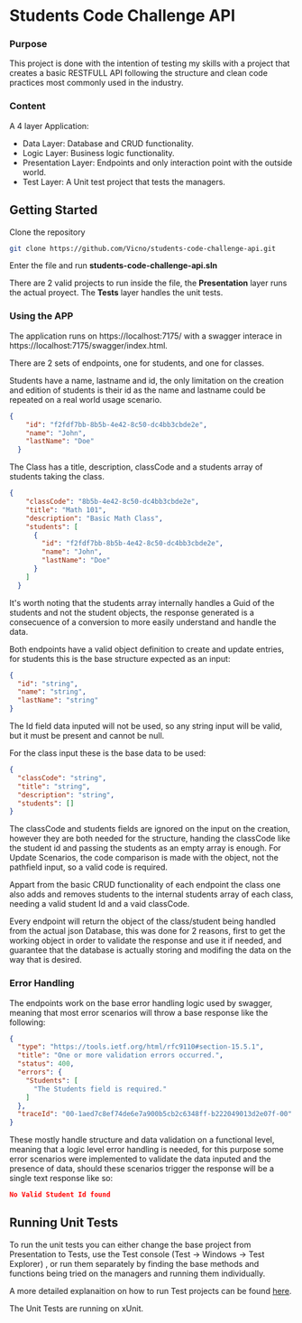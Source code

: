 # Students Code Challenge API

### Purpose

This project is done with the intention of testing my skills with a project that creates a basic RESTFULL API following the structure and clean code practices most commonly used in the industry.

### Content 

A 4 layer Application:

- Data Layer: Database and CRUD functionality.
- Logic Layer: Business logic functionality.
- Presentation Layer: Endpoints and only interaction point with the outside world.
- Test Layer: A Unit test project that tests the managers.

## Getting Started

Clone the repository 

```bash
git clone https://github.com/Vicno/students-code-challenge-api.git
```

Enter the file and run **students-code-challenge-api.sln**

There are 2 valid projects to run inside the file, the **Presentation** layer runs the actual proyect.
The **Tests** layer handles the unit tests. 

### Using the APP

The application runs on https://localhost:7175/ with a swagger interace in https://localhost:7175/swagger/index.html.

There are 2 sets of endpoints, one for students, and one for classes.

Students have a name, lastname and id, the only limitation on the creation and edition of students is their id as the name and lastname could be repeated on a real world usage scenario.

```json
{
    "id": "f2fdf7bb-8b5b-4e42-8c50-dc4bb3cbde2e",
    "name": "John",
    "lastName": "Doe"
  }
```

The Class has a title, description, classCode and a students array of students taking the class.

```json
{
    "classCode": "8b5b-4e42-8c50-dc4bb3cbde2e",
    "title": "Math 101",
    "description": "Basic Math Class",
    "students": [
      {
        "id": "f2fdf7bb-8b5b-4e42-8c50-dc4bb3cbde2e",
        "name": "John",
        "lastName": "Doe"
      }
    ]
  }
```

It's worth noting that the students array internally handles a Guid of the students and not the student objects, the response generated is a consecuence of a conversion to more easily understand and handle the data.

Both endpoints have a valid object definition to create and update entries, for students this is the base structure expected as an input:

```json
{
  "id": "string",
  "name": "string",
  "lastName": "string"
}
```
The Id field data inputed will not be used, so any string input will be valid, but it must be present and cannot be null.

For the class input these is the base data to be used:

```json
{
  "classCode": "string",
  "title": "string",
  "description": "string",
  "students": []
}
```

The classCode and students fields are ignored on the input on the creation, however they are both needed for the structure, handing the classCode like the student id and passing the students as an empty array is enough. For Update Scenarios, the code comparison is made with the object, not the pathfield input, so a valid code is required.

Appart from the basic CRUD functionality of each endpoint the class one also adds and removes students to the internal students array of each class, needing a valid student Id and a vaid classCode.

Every endpoint will return the object of the class/student being handled from the actual json Database, this was done for 2 reasons, first to get the working object in order to validate the response and use it if needed, and guarantee that the database is actually storing and modifing the data on the way that is desired.


### Error Handling

The endpoints work on the base error handling logic used by swagger, meaning that most error scenarios will throw a base response like the following:

```json
{
  "type": "https://tools.ietf.org/html/rfc9110#section-15.5.1",
  "title": "One or more validation errors occurred.",
  "status": 400,
  "errors": {
    "Students": [
      "The Students field is required."
    ]
  },
  "traceId": "00-1aed7c8ef74de6e7a900b5cb2c6348ff-b222049013d2e07f-00"
}
```

These mostly handle structure and data validation on a functional level, meaning that a logic level error handling is needed, for this purpose some error scenarios were implemented to validate the data inputed and the presence of data, should these scenarios trigger the response will be a single text response like so:

```json
No Valid Student Id found
```

## Running Unit Tests

To run the unit tests you can either change the base project from Presentation to Tests, use the Test console (Test -> Windows -> Test Explorer) , or run them separately by finding the base methods and functions being tried on the managers and running them individually.

A more detailed explanaition on how to run Test projects can be found [here](https://medium.com/@gabrielkerekes/unit-testing-in-c-basics-8493d936dbff).

The Unit Tests are running on xUnit.



